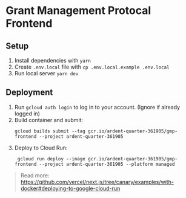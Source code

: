# Grant Management Protocal Frontend

## Setup

1. Install dependencies with `yarn`
2. Create `.env.local` file with `cp .env.local.example .env.local`
3. Run local server `yarn dev`

## Deployment

1. Run `gcloud auth login` to log in to your account. (Ignore if already logged in)
2. Build container and submit:
   ```
   gcloud builds submit --tag gcr.io/ardent-quarter-361905/gmp-frontend --project ardent-quarter-361905
   ```
3. Deploy to Cloud Run:
   ````
    gcloud run deploy --image gcr.io/ardent-quarter-361905/gmp-frontend --project ardent-quarter-361905 --platform managed
   ````

> Read more: https://github.com/vercel/next.js/tree/canary/examples/with-docker#deploying-to-google-cloud-run
